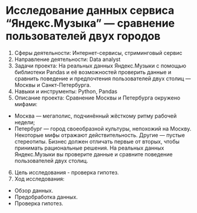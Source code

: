# Исследование данных сервиса “Яндекс.Музыка” — сравнение пользователей двух городов
1. Сферы деятельности: Интернет-сервисы, стриминговый сервис
2. Направление деятельности: Data analyst
3. Задачи проекта: На реальных данных Яндекс.Музыки c помощью библиотеки Pandas и её возможностей проверить данные и сравнить поведение и предпочтения пользователей двух столиц — Москвы и Санкт-Петербурга.
4. Навыки и инструменты: Python, Pandas
5. Описание проекта: Сравнение Москвы и Петербурга окружено мифами:
- Москва — мегаполис, подчинённый жёсткому ритму рабочей недели;
- Петербург — город своеобразной культуры, непохожий на Москву.
Некоторые мифы отражают действительность. Другие — пустые стереотипы. Бизнес должен отличать первые от вторых, чтобы принимать рациональные решения. На реальных данных Яндекс.Музыки вы проверите данные и сравните поведение пользователей двух столиц.
6. Цель исследования - проверка гипотез.
7. Ход исследования:
- Обзор данных.
- Предобработка данных.
- Проверка гипотез.